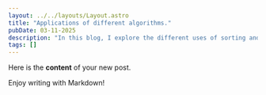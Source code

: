```yaml
---
layout: ../../layouts/Layout.astro
title: "Applications of different algorithms."
pubDate: 03-11-2025
description: "In this blog, I explore the different uses of sorting and optimisation algorithms."
tags: []
---
```


Here is the **content** of your new post.

Enjoy writing with Markdown!
